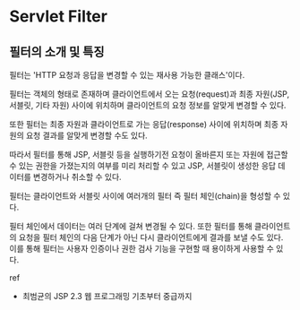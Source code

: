 # Servlet Filter

## 필터의 소개 및 특징

필터는 'HTTP 요청과 응답을 변경할 수 있는 재사용 가능한 클래스'이다.

필터는 객체의 형태로 존재하며 클라이언트에서 오는 요청(request)과 최종 자원(JSP, 서블릿, 기타 자원) 사이에 위치하며 클라이언트의 요청 정보를 알맞게 변경할 수 있다.

또한 필터는 최종 자원과 클라이언트로 가는 응답(response) 사이에 위치하며 최종 자원의 요청 결과를 알맞게 변경할 수도 있다.

따라서 필터를 통해 JSP, 서블릿 등을 실행하기전 요청이 올바른지 또는 자원에 접근할 수 있는 권한을 가졌는지의 여부를 미리 처리할 수 있고 JSP, 서블릿이 생성한 응답 데이터를 변경하거나 취소할 수 있다.

필터는 클라이언트와 서블릿 사이에 여러개의 필터 즉 필터 체인(chain)을 형성할 수 있다.

필터 체인에서 데이터는 여러 단계에 걸쳐 변경될 수 있다. 또한 필터를 통해 클라이언트의 요청을 필터 체인의 다음 단계가 아닌 다시 클라이언트에게 결과를 보낼 수도 있다. 이를 통해 필터는 사용자 인증이나 권한 검사 기능을 구현할 때 용이하게 사용할 수 있다.



ref

- 최범균의 JSP 2.3 웹 프로그래밍 기초부터 중급까지
